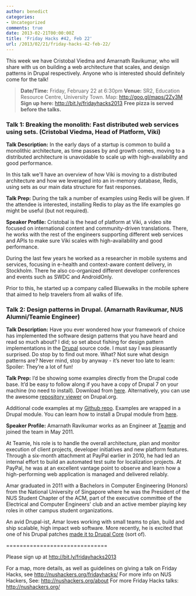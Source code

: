 ```yaml
---
author: benedict
categories:
- Uncategorized
comments: true
date: 2013-02-21T00:00:00Z
title: 'Friday Hacks #42, Feb 22'
url: /2013/02/21/friday-hacks-42-feb-22/
---
```


This week we have Cristobal Viedma and Amarnath Ravikumar, who will share with us on building a web architecture that scales, and design patterns in Drupal respectively. Anyone who is interested should definitely come for the talk!

<blockquote><strong>Date/Time:</strong> Friday, February 22 at 6:30pm
<strong>Venue:</strong> SR2, Education Resource Centre, University Town. Map: <a href="http://goo.gl/maps/2Zy3M">http://goo.gl/maps/2Zy3M</a>
<strong>Sign up here:</strong> <a href="http://bit.ly/fridayhacks2013">http://bit.ly/fridayhacks2013</a>
<strong>Free pizza is served before the talks.</strong></blockquote>
<h3>Talk 1: Breaking the monolith: Fast distributed web services using sets. (Cristobal Viedma, Head of Platform, Viki)</h3>

<strong>Talk Description:</strong>
In the early days of a startup is common to build a monolithic architecture, as time passes by and growth comes, moving to a distributed architecture is unavoidable to scale up with high-availability and good performance.

In this talk we'll have an overview of how Viki is moving to a distributed architecture and how we leveraged into an in-memory database, Redis, using sets as our main data structure for fast responses.

<strong>Talk Prep:</strong>
During the talk a number of examples using Redis will be given. If the attendee is interested, installing Redis to play as the life examples go might be useful (but not required).

<strong>Speaker Profile:</strong>
Cristobal is the head of platform at Viki, a video site focused on international content and community-driven translations. There, he works with the rest of the engineers supporting different web services and APIs to make sure Viki scales with high-availability and good performance.

During the last few years he worked as a researcher in mobile systems and services, focusing in e-health and context-aware content delivery, in Stockholm. There he also co-organized different developer conferences and events such as SWDC and AndroidOnly.

Prior to this, he started up a company called Bluewalks in the mobile sphere that aimed to help travelers from all walks of life.

<h3>Talk 2: Design patterns in Drupal. (Amarnath Ravikumar, NUS Alumni/Teamie Engineer)</h3>

<strong>Talk Description:</strong>
Have you ever wondered how your framework of choice has implemented the software design patterns that you have heard and read so much about? I did; so set about fishing for design pattern implementations in the <a href="http://drupal.org/project/drupal">Drupal</a> source code. I must say I was pleasantly surprised. Do stop by to find out more. What? Not sure what design patterns are? Never mind, stop by anyway - it’s never too late to learn: Spoiler: They’re a lot of fun!

<strong>Talk Prep:</strong>
I’d be showing some examples directly from the Drupal code base. It’d be easy to follow along if you have a copy of Drupal 7 on your machine (no need to install). Download from <a href="http://ftp.drupal.org/files/projects/drupal-7.20.tar.gz">here</a>. Alternatively, you can use the awesome <a href="http://drupalcode.org/project/drupal.git/tree/3a24da1b40f5e05876ad7775044500b61eb2ed94">repository viewer</a> on Drupal.org.

Additional code examples at my <a href="https://github.com/amarnus/drupal-design-patterns">Github repo</a>. Examples are wrapped in a Drupal module. You can learn how to install a Drupal module from <a href="http://drupal.org/documentation/install/modules-themes">here</a>.

<strong>Speaker Profile:</strong>
Amarnath Ravikumar works as an Engineer at <a href="http://theteamie.com/">Teamie</a> and joined the team in May 2011.
						
At Teamie, his role is to handle the overall architecture, plan and monitor execution of client projects, developer initiatives and new platform features. Through a six-month attachment at PayPal earlier in 2010, he had led an internal effort to build an automated test suite for localization projects. At PayPal, he was at an excellent vantage point to observe and learn how a high-performing web application is managed and delivered reliably.
						
Amar graduated in 2011 with a Bachelors in Computer Engineering (Honors) from the National University of Singapore where he was the President of the NUS Student Chapter of the ACM, part of the executive committee of the Electrical and Computer Engineers' club and an active member playing key roles in other campus student organizations.
						
An avid Drupal-ist, Amar loves working with small teams to plan, build and ship scalable, high impact web software. More recently, he is excited that one of his Drupal patches <a href="http://drupal.org/node/1863020">made it to Drupal Core</a> (sort of).

==============================

Please sign up at <a href="http://bit.ly/fridayhacks2013">http://bit.ly/fridayhacks2013</a>

For a map, more details, as well as guidelines on giving a talk on Friday Hacks, see <a href="/fridayhacks/">http://nushackers.org/fridayhacks/</a>
For more info on NUS Hackers, See: <a href="/about">http://nushackers.org/about</a>
For more Friday Hacks talks: <a href="/">http://nushackers.org/</a>
